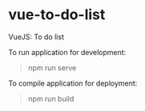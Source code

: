 # vue-to-do-list
VueJS: To do list

To run application for development:
> npm run serve

To compile application for deployment:
> npm run build
